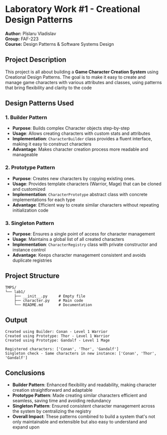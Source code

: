 # Laboratory Work #1 - Creational Design Patterns

**Author:** Pîslaru Vladislav  
**Group:** FAF-223  
**Course:** Design Patterns & Software Systems Design

## Project Description
This project is all about building a **Game Character Creation System** using Creational Design Patterns. The goal is to make it easy to create and manage game characters with various attributes and classes, using patterns that bring flexibility and clarity to the code

## Design Patterns Used

### 1. Builder Pattern
- **Purpose**: Builds complex Character objects step-by-step
- **Usage**: Allows creating characters with custom stats and attributes
- **Implementation**: `CharacterBuilder` class provides a fluent interface, making it easy to construct characters
- **Advantage**: Makes character creation process more readable and manageable

### 2. Prototype Pattern
- **Purpose**: Creates new characters by copying existing ones.
- **Usage**: Provides template characters (Warrior, Mage) that can be cloned and customized
- **Implementation**: `CharacterPrototype` abstract class with concrete implementations for each type
- **Advantage**: Efficient way to create similar characters without repeating initialization code

### 3. Singleton Pattern
- **Purpose**: Ensures a single point of access for character management
- **Usage**: Maintains a global list of all created characters
- **Implementation**: `CharacterRegistry` class with private constructor and instance control
- **Advantage**: Keeps character management consistent and avoids duplicate registries

## Project Structure
```
TMPS/
└── lab1/
    ├── __init__.py     # Empty file
    ├── character.py    # Main code
    └── README.md       # Documentation
```

## Output
```
Created using Builder: Conan - Level 1 Warrior
Created using Prototype: Thor - Level 1 Warrior
Created using Prototype: Gandalf - Level 1 Mage

Registered characters: ['Conan', 'Thor', 'Gandalf']
Singleton check - Same characters in new instance: ['Conan', 'Thor', 'Gandalf']
```

## Conclusions
- **Builder Pattern**: Enhanced flexibility and readability, making character creation straightforward and adaptable
- **Prototype Pattern**: Made creating similar characters efficient and seamless, saving time and avoiding redundancy
- **Singleton Pattern**: Ensured consistent character management across the system by centralizing the registry
- **Overall Impact**: These patterns combined to build a system that's not only maintainable and extensible but also easy to understand and expand upon



